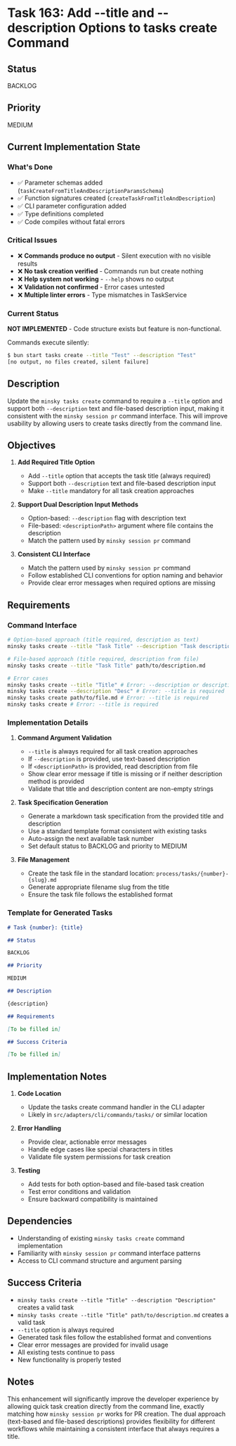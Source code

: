 # Task 163: Add --title and --description Options to tasks create Command

## Status

BACKLOG

## Priority

MEDIUM

## Current Implementation State

### What's Done
- ✅ Parameter schemas added (`taskCreateFromTitleAndDescriptionParamsSchema`)
- ✅ Function signatures created (`createTaskFromTitleAndDescription`)
- ✅ CLI parameter configuration added
- ✅ Type definitions completed
- ✅ Code compiles without fatal errors

### Critical Issues
- ❌ **Commands produce no output** - Silent execution with no visible results
- ❌ **No task creation verified** - Commands run but create nothing
- ❌ **Help system not working** - `--help` shows no output
- ❌ **Validation not confirmed** - Error cases untested
- ❌ **Multiple linter errors** - Type mismatches in TaskService

### Current Status
**NOT IMPLEMENTED** - Code structure exists but feature is non-functional.

Commands execute silently:
```bash
$ bun start tasks create --title "Test" --description "Test"
[no output, no files created, silent failure]
```

## Description

Update the `minsky tasks create` command to require a `--title` option and support both `--description` text and file-based description input, making it consistent with the `minsky session pr` command interface. This will improve usability by allowing users to create tasks directly from the command line.

## Objectives

1. **Add Required Title Option**

   - Add `--title` option that accepts the task title (always required)
   - Support both `--description` text and file-based description input
   - Make `--title` mandatory for all task creation approaches

2. **Support Dual Description Input Methods**

   - Option-based: `--description` flag with description text
   - File-based: `<descriptionPath>` argument where file contains the description
   - Match the pattern used by `minsky session pr` command

3. **Consistent CLI Interface**
   - Match the pattern used by `minsky session pr` command
   - Follow established CLI conventions for option naming and behavior
   - Provide clear error messages when required options are missing

## Requirements

### Command Interface

```bash
# Option-based approach (title required, description as text)
minsky tasks create --title "Task Title" --description "Task description"

# File-based approach (title required, description from file)
minsky tasks create --title "Task Title" path/to/description.md

# Error cases
minsky tasks create --title "Title" # Error: --description or description file required
minsky tasks create --description "Desc" # Error: --title is required
minsky tasks create path/to/file.md # Error: --title is required
minsky tasks create # Error: --title is required
```

### Implementation Details

1. **Command Argument Validation**

   - `--title` is always required for all task creation approaches
   - If `--description` is provided, use text-based description
   - If `<descriptionPath>` is provided, read description from file
   - Show clear error message if title is missing or if neither description method is provided
   - Validate that title and description content are non-empty strings

2. **Task Specification Generation**

   - Generate a markdown task specification from the provided title and description
   - Use a standard template format consistent with existing tasks
   - Auto-assign the next available task number
   - Set default status to BACKLOG and priority to MEDIUM

3. **File Management**
   - Create the task file in the standard location: `process/tasks/{number}-{slug}.md`
   - Generate appropriate filename slug from the title
   - Ensure the task file follows the established format

### Template for Generated Tasks

```markdown
# Task {number}: {title}

## Status

BACKLOG

## Priority

MEDIUM

## Description

{description}

## Requirements

[To be filled in]

## Success Criteria

[To be filled in]
```

## Implementation Notes

1. **Code Location**

   - Update the tasks create command handler in the CLI adapter
   - Likely in `src/adapters/cli/commands/tasks/` or similar location

2. **Error Handling**

   - Provide clear, actionable error messages
   - Handle edge cases like special characters in titles
   - Validate file system permissions for task creation

3. **Testing**
   - Add tests for both option-based and file-based task creation
   - Test error conditions and validation
   - Ensure backward compatibility is maintained

## Dependencies

- Understanding of existing `minsky tasks create` command implementation
- Familiarity with `minsky session pr` command interface patterns
- Access to CLI command structure and argument parsing

## Success Criteria

- `minsky tasks create --title "Title" --description "Description"` creates a valid task
- `minsky tasks create --title "Title" path/to/description.md` creates a valid task
- `--title` option is always required
- Generated task files follow the established format and conventions
- Clear error messages are provided for invalid usage
- All existing tests continue to pass
- New functionality is properly tested

## Notes

This enhancement will significantly improve the developer experience by allowing quick task creation directly from the command line, exactly matching how `minsky session pr` works for PR creation. The dual approach (text-based and file-based descriptions) provides flexibility for different workflows while maintaining a consistent interface that always requires a title.
